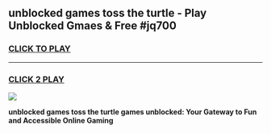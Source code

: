 
## unblocked games toss the turtle - Play Unblocked Gmaes & Free #jq700
<h3>
<a href="https://news.freeplayer.one?title=unblocked_games_toss_the_turtle&ref=03M">CLICK TO PLAY</a></h3>
<hr>

<h3>
<a href="https://news.freeplayer.one?title=unblocked_games_toss_the_turtle&ref=03M">CLICK 2 PLAY</a>
  
</h3>

<a href="https://news.freeplayer.one?title=unblocked_games_toss_the_turtle&ref=03M"><img src="https://clearcache.store/games.png"></a>


**unblocked games toss the turtle games unblocked: Your Gateway to Fun and Accessible Online Gaming**

